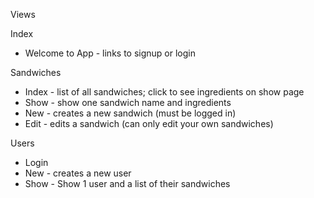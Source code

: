 Views

Index
- Welcome to App - links to signup or login

Sandwiches
- Index - list of all sandwiches; click to see ingredients on show page
- Show - show one sandwich name and ingredients
- New - creates a new sandwich (must be logged in)
- Edit - edits a sandwich (can only edit your own sandwiches)

Users
<!-- - Index - (not in this app; normally a list of all users) -->
- Login
- New - creates a new user
- Show - Show 1 user and a list of their sandwiches
<!-- - Edit - (not in this app; normally edits a user) -->
